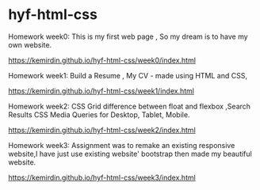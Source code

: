 # hyf-html-css

Homework week0: This is my first web page , So my dream is to have my own website.

https://kemirdin.github.io/hyf-html-css/week0/index.html

Homework week1: Build a Resume , My CV - made using HTML and CSS,

https://kemirdin.github.io/hyf-html-css/week1/index.html

Homework week2: CSS Grid difference between float and flexbox ,Search Results
CSS Media Queries for Desktop, Tablet, Mobile.

https://kemirdin.github.io/hyf-html-css/week2/index.html

Homework week3: Assignment was to remake an existing responsive website,I have just use existing website' bootstrap then made my  beautiful website.

https://kemirdin.github.io/hyf-html-css/week3/index.html
